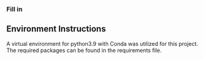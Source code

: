 ### Fill in ###



## Environment Instructions
A virtual environment for python3.9 with Conda was utilized for this project. The required packages can be found in the requirements file.   





